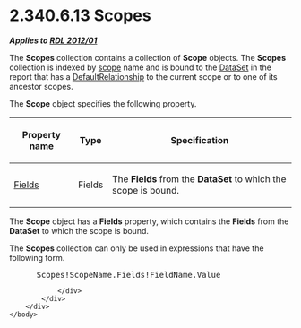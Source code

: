 <html dir="LTR" xmlns:mshelp="http://msdn.microsoft.com/mshelp" xmlns:ddue="http://ddue.schemas.microsoft.com/authoring/2003/5" xmlns:xlink="http://www.w3.org/1999/xlink" xmlns:tool="http://www.microsoft.com/tooltip">
    <head>
        <meta http-equiv="Content-Type" content="text/html; CHARSET=utf-8"></meta>
        <meta name="save" content="history"></meta>
        <title>2.340.6.13 Scopes</title>
        <xml>
            <mshelp:toctitle title="2.340.6.13 Scopes"></mshelp:toctitle>
            <mshelp:rltitle title="[MS-RDL]: Scopes"></mshelp:rltitle>
            <mshelp:keyword index="A" term="37bd4d49-7ed6-4248-b283-191371b07804"></mshelp:keyword>
            <mshelp:attr name="DCSext.ContentType" value="open specification"></mshelp:attr>
            <mshelp:attr name="AssetID" value="37bd4d49-7ed6-4248-b283-191371b07804"></mshelp:attr>
            <mshelp:attr name="TopicType" value="kbRef"></mshelp:attr>
            <mshelp:attr name="DCSext.Title" value="[MS-RDL]: Scopes" />
        </xml>
    </head>
    <body>
        <div id="header">
            <h1 class="heading">2.340.6.13 Scopes</h1>
        </div>
        <div id="mainSection">
            <div id="mainBody">
                <div id="allHistory" class="saveHistory"></div>
                <div id="sectionSection0" class="section" name="collapseableSection">
                    

<p><b><i>Applies to </i></b><a href="f165fb82-3c5a-4369-961c-128de233638c.htm"><b><i>RDL 2012/01</i></b></a></p>

<p>The <b>Scopes</b> collection contains a collection of <b>Scope</b>
objects. The <b>Scopes</b> collection is indexed by <a href="b2482b3f-74ab-4ca8-a9e5-c07955011743.htm#gt_128cd76b-eecb-41e6-96f7-f73c2bf9235a">scope</a> name and is bound to
the <a href="a14782b0-2e2f-4305-83a3-3de3fd750b6a.htm">DataSet</a> in the
report that has a <a href="9fa528f6-2956-4f90-98c8-831aeb45aa26.htm">DefaultRelationship</a>
to the current scope or to one of its ancestor scopes.</p>

<p>The <b>Scope</b> object specifies the following property.</p>

<table>
 <thead>
  <tr>
   <th>
   <p>Property name</p>
   </th>
   <th>
   <p>Type</p>
   </th>
   <th>
   <p>Specification</p>
   </th>
  </tr>
 </thead>
 <tr>
  <td>
  <p><a href="b37f01de-0f2f-42f0-90e2-ad8bed343954.htm">Fields</a></p>
  </td>
  <td>
  <p>Fields</p>
  </td>
  <td>
  <p>The <b>Fields</b> from the <b>DataSet</b> to which the
  scope is bound.</p>
  </td>
 </tr>
</table>

<p>The <b>Scope</b> object has a <b>Fields</b> property, which
contains the <b>Fields</b> from the <b>DataSet</b> to which the scope is bound.</p>

<p>The <b>Scopes</b> collection can only be used in expressions
that have the following form.</p>

<dl>
<dd>
<div><pre> Scopes!ScopeName.Fields!FieldName.Value
</pre></div>
</dd></dl>


                </div>
            </div>
        </div>
    </body>
</html>